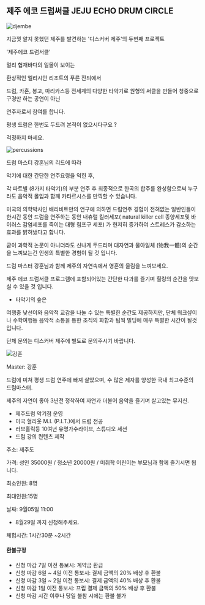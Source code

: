 ## 제주 에코 드럼써클 JEJU ECHO DRUM CIRCLE

![djembe](https://scontent.xx.fbcdn.net/t31.0-8/14434829_1274132859287055_3870953980977862210_o.jpg#center)

지금껏 알지 못했던 제주를 발견하는 '디스커버 제주'의 두번째 프로젝트

'제주에코 드럼서클'

멀리 협재바다의 일몰이 보이는

환상적인 엘리시안 리조트의 푸른 잔듸에서

드럼, 카혼, 봉고, 마리카스등 전세계의 다양한 타악기로 원형의 써클을 만들어 청중으로 구경만 하는 공연이 아닌

연주자로서 참여를 합니다. 

평생 드럼은 한번도 두드려 본적이 없으시다구요 ?

걱정하지 마세요.

![percussions](https://scontent.xx.fbcdn.net/v/t1.0-9/14457293_1274132949287046_6343788366473735033_n.jpg?oh=174e6d01647dbbb0a4c50188d6f98843&oe=587E837C#center)

드럼 마스터 강훈님의 리드에 따라

악기에 대한 간단한 연주요령을 익힌 후,

각 파트별 (8가지 타악기)의 부분 연주 후 최종적으로 한곡의 합주를 완성함으로써 누구라도 음악적 몰입과 함께 카타르시스를 만끽할 수 있습니다.

미국의 의학박사인 배리비트만의 연구에 의하면
드럼연주 경험이 전혀없는 일반인들이 한시간 동안 드럼을 연주하는 동안
내츄럴 킬러세포( natural killer cell 종양세포및 바이러스 감염세포를 죽이는 대형 림프구 세포) 가 현저히 증가하여 스트레스가 감소하는 효과를 밝혀냈다고 합니다.

굳이 과학적 논문이 아니더라도
신나게 두드리며 대자연과 물아일체 (物我一體)의 순간을 느껴보는건 인생의 특별한 경험이 될 것 입니다.

드럼 마스터 강훈님과 함께
제주의 자연속에서 영혼의 울림을 느껴보세요.

제주 에코 드럼서클 프로그램에 포함되어있는 간단한 다과를 즐기며 힐링의 순간을 맛보실 수 있을 것 입니다.

* 타악기의 숲은

 여행중 낯선이와 음악적 교감을 나눌 수 있는 특별한 순간도 제공하지만, 단체 워크샾이나 수학여행등 음악적 소통을 통한
 조직의 화합과 팀웍 빌딩에 매우 특별한 시간이 될것입니다.
 
 단체 문의는 디스커버 제주에 별도로 문의주시기 바랍니다.

![강훈](https://scontent.xx.fbcdn.net/v/t1.0-9/14364672_1274134379286903_7120883365358446766_n.jpg?oh=5191c824105fe3c459f44620b3c5850c&oe=586B5E87#center)

Master: 강훈

드럼에 미쳐 평생 드럼 연주에 빠져 살았으며,
수 많은 제자를 양성한 국내 최고수준의 드럼마스터.

제주의 자연이 좋아 3년전 정착하여 자연과 더불어 음악을 즐기며 살고있는 뮤지션.

* 제주드럼 악기점 운영
* 미국 헐리웃 M.I. (P.I.T.)에서 드럼 전공
* 러브홀릭등 10여년 유명가수라이브, 스튜디오 세션
* 드럼 강의 컨텐츠 제작

주소: 제주도

가격: 성인 35000원 / 청소년 20000원 / 미취학 어린이는 부모님과 함께 즐기시면 됩니다.

최소인원: 8명

최대인원:15명

날짜: 9월05일 11:00

* 8월29일 까지 신청해주세요.

체험시간: 1시간30분 ~2시간

#### 환불규정
- 신청 마감 7일 이전 통보시: 계약금 환급
- 신청 마감 6일 ~ 4일 이전 통보시: 결제 금액의 20% 배상 후 환불
- 신청 마감 3일 ~ 2일 이전 통보시: 결제 금액의 40% 배상 후 환불
- 신청 마감 1일 이전 통보시: 프립 결제 금액의 50% 배상 후 환불
- 신청 마감 시간 이후나 당일 불참 시에는 환불 불가
